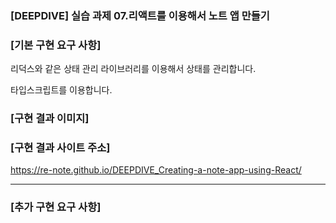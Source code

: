 ### [DEEPDIVE] 실습 과제 07.리액트를 이용해서 노트 앱 만들기

### [기본 구현 요구 사항]

리덕스와 같은 상태 관리 라이브러리를 이용해서 상태를 관리합니다.

타입스크립트를 이용합니다.

### [구현 결과 이미지]

### [구현 결과 사이트 주소]

https://re-note.github.io/DEEPDIVE_Creating-a-note-app-using-React/

---

### [추가 구현 요구 사항]